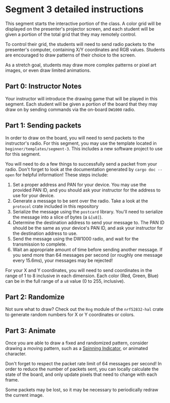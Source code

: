 # Segment 3 detailed instructions

This segment starts the interactive portion of the class. A color grid will be displayed on the presenter's projector screen, and each student will be given a portion of the total grid that they may remotely control.

To control their grid, the students will need to send radio packets to the presenter's computer, containing X/Y coordinates and RGB values. Students are encouraged to draw patterns of their choice to the screen.

As a stretch goal, students may draw more complex patterns or pixel art images, or even draw limited animations.

## Part 0: Instructor Notes

Your instructor will introduce the drawing game that will be played in this segment. Each student will be given a portion of the board that they may draw on by sending commands via the on-board `DW1000` radio.

## Part 1: Sending packets

In order to draw on the board, you will need to send packets to the instructor's radio. For this segment, you may use the template located in `beginner/templates/segment-3`. This includes a new software project to use for this segment.

You will need to do a few things to successfully send a packet from your radio. Don't forget to look at the documentation generated by `cargo doc --open` for helpful information! These steps include:

1. Set a proper address and PAN for your device. You may use the provided PAN ID, and you should ask your instructor for the address to use for your device.
2. Generate a message to be sent over the radio. Take a look at the `protocol` crate included in this repository
3. Serialize the message using the `postcard` library. You'll need to serialize the message into a slice of bytes (a `&[u8]`).
4. Determine the destination address to send your message to. The PAN ID should be the same as your device's PAN ID, and ask your instructor for the destination address to use.
5. Send the message using the DW1000 radio, and wait for the transmission to complete.
6. Wait an appropriate amount of time before sending another message. If you send more than 64 messages per second (or roughly one message every 15.6ms), your messages may be rejected!

For your X and Y coordinates, you will need to send coordinates in the range of 1 to 8 inclusive in each dimension. Each color (Red, Green, Blue) can be in the full range of a `u8` value (0 to 255, inclusive).

## Part 2: Randomize

Not sure what to draw? Check out the `Rng` module of the `nrf52832-hal` crate to generate random numbers for X or Y coordinates or colors.

## Part 3: Animate

Once you are able to draw a fixed and randomized pattern, consider drawing a moving pattern, such as a [Spinning Indicator](https://en.wikipedia.org/wiki/Throbber), or animated character.

Don't forget to respect the packet rate limit of 64 messages per second! In order to reduce the number of packets sent, you can locally calculate the state of the board, and only update pixels that need to change with each frame.

Some packets may be lost, so it may be necessary to periodically redraw the current image.
